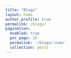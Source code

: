 ```yaml
---
title: "Blogs"
layout: home
author_profile: true
permalink: /blogs/
pagination:
  enabled: true
  per_page: 10
  permalink: '/blogs/:num/'
  collection: posts
---
```

